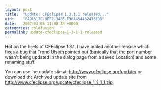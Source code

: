 ```yaml
---
layout: post
title:  "Update: CFEclipse 1.3.1.1 released..."
uid:	"8A9A617C-0FF2-34B5-F36A454462475EB8"
date:   2007-03-05 11:08 AM +0000
categories: coldfusion
permalink: update-cfeclipse-1-3-1-1-released
---
```

Hot on the heels of CFEclipse 1.3.1, I have added another release which fixes a bug that <a href="http://trond.ulseth.no">Trond Ulseth</a> pointed out (basically that the port number wasn't being updated in the dialog page from a saved Location) and some renaming stuff.

You can use the update site at: http://www.cfeclipse.org/update/ or download the Archived update site from <a href="http://www.cfeclipse.org/update/cfeclipse_1_3_1_1.zip">http://www.cfeclipse.org/update/cfeclipse_1_3_1_1.zip</a>